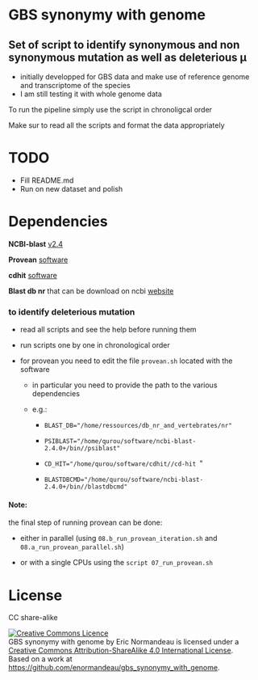 # GBS synonymy with genome

## Set of script to identify synonymous and non synonymous mutation as well as deleterious µ

*   initially developped for GBS data and make use of reference genome and transcriptome of the species
*   I am still testing it with whole genome data

To run the pipeline simply use the script in chronoligcal order

Make sur to read all the scripts and format the data appropriately

# TODO

- Fill README.md
- Run on new dataset and polish

# Dependencies

**NCBI-blast** [v2.4](ftp://ftp.ncbi.nlm.nih.gov/blast/executables/blast+/2.4.0/)

**Provean** [software](http://provean.jcvi.org/downloads.php)

**cdhit** [software](https://github.com/weizhongli/cdhit)

**Blast db nr** that can be download on ncbi [website](ftp://ftp.ncbi.nlm.nih.gov/blast/db/) 

### to identify deleterious mutation 

* read all scripts and see the help before running them
* run scripts one by one in chronological order
* for provean you need to edit the file `provean.sh` located with the software

  *  in particular you need to provide the path to the various dependencies
    * e.g.:

      * `BLAST_DB="/home/ressources/db_nr_and_vertebrates/nr" `

      * `PSIBLAST="/home/qurou/software/ncbi-blast-2.4.0+/bin//psiblast" `    

      * `CD_HIT="/home/qurou/software/cdhit//cd-hit `"                        

      * `BLASTDBCMD="/home/qurou/software/ncbi-blast-2.4.0+/bin//blastdbcmd"` 


#### Note:

the final step of running provean can be done:
*    either in parallel (using `08.b_run_provean_iteration.sh` and `08.a_run_provean_parallel.sh`)

*    or with a single CPUs using the `script 07_run_provean.sh`  

# License

CC share-alike

<a rel="license" href="http://creativecommons.org/licenses/by-sa/4.0/"><img alt="Creative Commons Licence" style="border-width:0" src="https://i.creativecommons.org/l/by-sa/4.0/88x31.png" /></a><br /><span xmlns:dct="http://purl.org/dc/terms/" property="dct:title">GBS synonymy with genome</span> by <span xmlns:cc="http://creativecommons.org/ns#" property="cc:attributionName">Eric Normandeau</span> is licensed under a <a rel="license" href="http://creativecommons.org/licenses/by-sa/4.0/">Creative Commons Attribution-ShareAlike 4.0 International License</a>.<br />Based on a work at <a xmlns:dct="http://purl.org/dc/terms/" href="https://github.com/enormandeau/gbs_synonymy_with_genome" rel="dct:source">https://github.com/enormandeau/gbs_synonymy_with_genome</a>.
